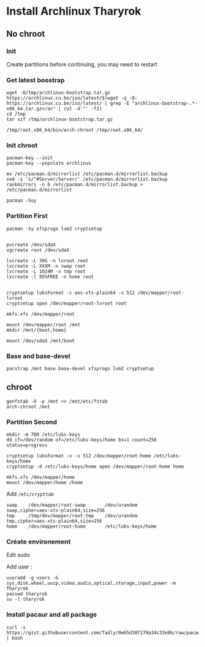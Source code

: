 # Install Archlinux Tharyrok
## No chroot
### Init
Create partitions before continuing, you may need to restart

### Get latest boostrap
```
wget -O/tmp/archlinux-bootstrap.tar.gz https://archlinux.cu.be/iso/latest/$(wget -q -O- https://archlinux.cu.be/iso/latest/ | grep -E "archlinux-bootstrap-.*-x86_64.tar.gz</a>" | cut -d'"' -f2)
cd /tmp
tar xzf /tmp/archlinux-bootstrap.tar.gz

/tmp/root.x86_64/bin/arch-chroot /tmp/root.x86_64/
```
### Init chroot
```
pacman-key --init
pacman-key --populate archlinux

mv /etc/pacman.d/mirrorlist /etc/pacman.d/mirrorlist.backup
sed -i 's/^#Server/Server/' /etc/pacman.d/mirrorlist.backup
rankmirrors -n 6 /etc/pacman.d/mirrorlist.backup > /etc/pacman.d/mirrorlist

pacman -Suy
```

### Partition First
```
pacman -Sy xfsprogs lvm2 cryptsetup


pvcreate /dev/sdaX
vgcreate root /dev/sdaX

lvcreate -L 30G -n lvroot root
lvcreate -L XXXM -n swap root
lvcreate -L 1024M -n tmp root
lvcreate -l 95%FREE -n home root


cryptsetup luksFormat -c aes-xts-plain64 -s 512 /dev/mapper/root-lvroot
cryptsetup open /dev/mapper/root-lvroot root

mkfs.xfs /dev/mapper/root

mount /dev/mapper/root /mnt
mkdir /mnt/{boot,home}

mount /dev/sdaX /mnt/boot
```

### Base and base-devel
```
pacstrap /mnt base base-devel xfsprogs lvm2 cryptsetup
```

## chroot
```
genfstab -U -p /mnt >> /mnt/etc/fstab
arch-chroot /mnt
```

### Partition Second
```
mkdir -m 700 /etc/luks-keys
dd if=/dev/random of=/etc/luks-keys/home bs=1 count=256 status=progress

cryptsetup luksFormat -v -s 512 /dev/mapper/root-home /etc/luks-keys/home
cryptsetup -d /etc/luks-keys/home open /dev/mapper/root-home home

mkfs.xfs /dev/mapper/home
mount /dev/mapper/home /home
```

Add `/etc/crypttab`
```
swap	/dev/mapper/root-swap		/dev/urandom		swap,cipher=aes-xts-plain64,size=256
tmp		/tmp/dev/mapper/root-tmp	/dev/urandom		tmp,cipher=aes-xts-plain64,size=256
home	/dev/mapper/root-home		/etc/luks-keys/home
```

### Créate environement

Edit sudo

Add user : 
```
useradd -g users -G sys,disk,wheel,uucp,video,audio,optical,storage,input,power -m Tharyrok
passwd tharyrok
su -l tharyrok
```

### Install pacaur and all package

```
curl -s https://gist.githubusercontent.com/Tadly/0e65d30f279a34c33e9b/raw/pacaur_install.sh | bash
```